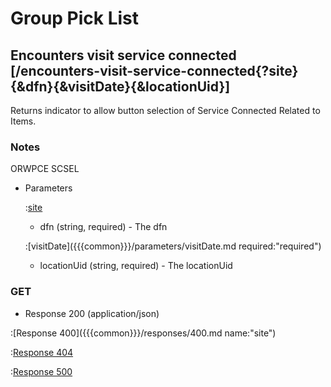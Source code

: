 # Group Pick List

## Encounters visit service connected [/encounters-visit-service-connected{?site}{&dfn}{&visitDate}{&locationUid}]

Returns indicator to allow button selection of Service Connected Related to Items.

### Notes

ORWPCE SCSEL

+ Parameters

    :[site]({{{common}}}/parameters/site.md)

    + dfn (string, required) - The dfn

    :[visitDate]({{{common}}}/parameters/visitDate.md required:"required")

    + locationUid (string, required) - The locationUid

### GET

+ Response 200 (application/json)

:[Response 400]({{{common}}}/responses/400.md name:"site")

:[Response 404]({{{common}}}/responses/404.md)

:[Response 500]({{{common}}}/responses/500.md)


